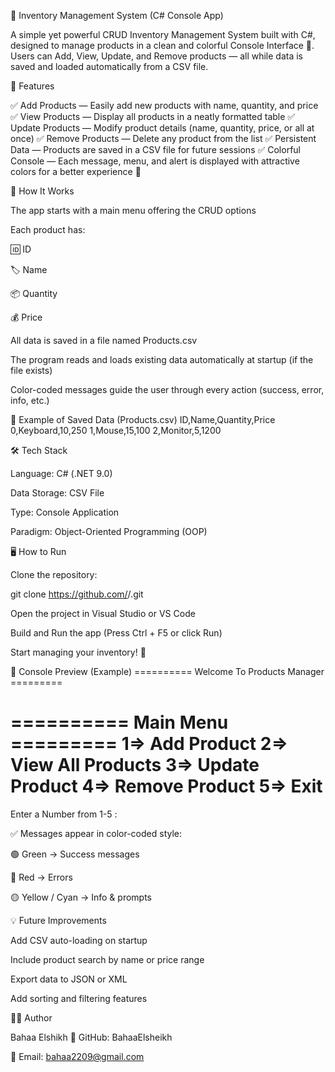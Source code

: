 🏪 Inventory Management System (C# Console App)

A simple yet powerful CRUD Inventory Management System built with C#, designed to manage products in a clean and colorful Console Interface 🎨.
Users can Add, View, Update, and Remove products — all while data is saved and loaded automatically from a CSV file.

🚀 Features

✅ Add Products — Easily add new products with name, quantity, and price
✅ View Products — Display all products in a neatly formatted table
✅ Update Products — Modify product details (name, quantity, price, or all at once)
✅ Remove Products — Delete any product from the list
✅ Persistent Data — Products are saved in a CSV file for future sessions
✅ Colorful Console — Each message, menu, and alert is displayed with attractive colors for a better experience 🌈

🧠 How It Works

The app starts with a main menu offering the CRUD options

Each product has:

🆔 ID

🏷️ Name

📦 Quantity

💰 Price

All data is saved in a file named Products.csv

The program reads and loads existing data automatically at startup (if the file exists)

Color-coded messages guide the user through every action (success, error, info, etc.)

🧾 Example of Saved Data (Products.csv)
ID,Name,Quantity,Price
0,Keyboard,10,250
1,Mouse,15,100
2,Monitor,5,1200

🛠️ Tech Stack

Language: C# (.NET 9.0)

Data Storage: CSV File

Type: Console Application

Paradigm: Object-Oriented Programming (OOP)

🖥️ How to Run

Clone the repository:

git clone https://github.com/<BahaaElshikh>/<InventoryManagement>.git


Open the project in Visual Studio or VS Code

Build and Run the app (Press Ctrl + F5 or click Run)

Start managing your inventory! 🚀

🎨 Console Preview (Example)
========== Welcome To Products Manager =========

========== Main Menu =========
1=> Add Product
2=> View All Products
3=> Update Product
4=> Remove Product
5=> Exit
==============================
Enter a Number from 1-5 :


✅ Messages appear in color-coded style:

🟢 Green → Success messages

🔴 Red → Errors

🟡 Yellow / Cyan → Info & prompts

💡 Future Improvements

Add CSV auto-loading on startup

Include product search by name or price range

Export data to JSON or XML

Add sorting and filtering features

👨‍💻 Author

Bahaa Elshikh
💼 GitHub: BahaaElsheikh

📧 Email: bahaa2209@gmail.com
